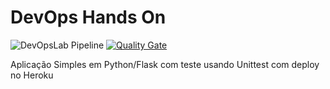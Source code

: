 # DevOps Hands On
![DevOpsLab Pipeline](https://github.com/leomascara/devopslab-7aso/actions/workflows/pipeline.yml/badge.svg)
[![Quality Gate](https://sonarcloud.io/api/project_badges/measure?project=leomascara_devopslab-7aso&metric=alert_status)](https://sonarcloud.io/summary/new_code?id=leomascara_devopslab-7aso)

Aplicação Simples em Python/Flask com teste usando Unittest com deploy no Heroku